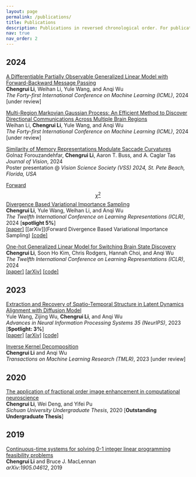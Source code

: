 ```yaml
---
layout: page
permalink: /publications/
title: Publications
description: Publications in reversed chronological order. For publications by categories, please see my <a href='/cv/'>CV</a>. 
nav: true
nav_order: 2
---
```


## 2024
[A Differentiable Partially Observable Generalized Linear Model with Forward-Backward Message Passing](https://arxiv.org/abs/2402.01263)  
**Chengrui Li**, Weihan Li, Yule Wang, and Anqi Wu  
*The Forty-first International Conference on Machine Learning (ICML)*, 2024 [under review]

[Multi-Region Markovian Gaussian Process: An Efficient Method to Discover Directional Communications Across Multiple Brain Regions](https://arxiv.org/abs/2402.02686)  
Weihan Li, **Chengrui Li**, Yule Wang, and Anqi Wu  
*The Forty-first International Conference on Machine Learning (ICML)*, 2024 [under review]

[Similarity of Memory Representations Modulate Saccade Curvatures](https://www.visionsciences.org/presentation/?id=1434)  
Golnaz Forouzandehfar, **Chengrui Li**, Aaron T. Buss, and A. Caglar Tas  
*Journal of Vision*, 2024  
Poster presentation @ *Vision Science Society (VSS) 2024, St. Pete Beach, Florida, USA*

[Forward $$\chi^2$$ Divergence Based Variational Importance Sampling](https://openreview.net/pdf?id=HD5Y7M8Xdk)  
**Chengrui Li**, Yule Wang, Weihan Li, and Anqi Wu  
*The Twelfth International Conference on Learning Representations (ICLR)*, 2024 [**spotlight 5%**]  
[[paper]](https://openreview.net/pdf?id=HD5Y7M8Xdk) [[arXiv]](Forward 
 Divergence Based Variational Importance Sampling) [[code]](https://github.com/JerrySoybean/vis)

[One-hot Generalized Linear Model for Switching Brain State Discovery](https://openreview.net/pdf?id=MREQ0k6qvD)  
**Chengrui Li**, Soon Ho Kim, Chris Rodgers, Hannah Choi, and Anqi Wu  
*The Twelfth International Conference on Learning Representations (ICLR)*, 2024  
[[paper]](https://openreview.net/pdf?id=MREQ0k6qvD) [[arXiv]](https://arxiv.org/abs/2310.15263) [[code]]()

## 2023
[Extraction and Recovery of Spatio-Temporal Structure in Latent Dynamics Alignment with Diffusion Model](https://proceedings.neurips.cc/paper_files/paper/2023/hash/7abbcb05a5d55157ede410bb718e32d7-Abstract-Conference.html)  
Yule Wang, Zijing Wu, **Chengrui Li**, and Anqi Wu  
*Advances in Neural Information Processing Systems 35 (NeurIPS)*, 2023 [**Spotlight: 3%**]  
[[paper]](https://proceedings.neurips.cc/paper_files/paper/2023/hash/7abbcb05a5d55157ede410bb718e32d7-Abstract-Conference.html) [[arXiv]](https://arxiv.org/abs/2306.06138) [[code]](https://github.com/alexwangNTL/ERDiff) 

[Inverse Kernel Decomposition]()  
**Chengrui Li** and Anqi Wu  
*Transactions on Machine Learning Research (TMLR)*, 2023 [under review]

## 2020
[The application of fractional order image enhancement in computational neuroscience]()  
**Chengrui Li**, Wei Deng, and Yifei Pu  
*Sichuan University Undergraduate Thesis*, 2020 [**Outstanding Undergraduate Thesis**]

## 2019
[Continuous-time systems for solving 0-1 integer linear programming feasibility problems](https://arxiv.org/abs/1905.04612)  
**Chengrui Li** and Bruce J. MacLennan  
*arXiv:1905.04612*, 2019
